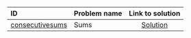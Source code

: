 | ID | Problem name | Link to solution |
|:---|:---|:---:|
| [consecutivesums](https://open.kattis.com/problems/consecutivesums   ) | Sums | [Solution](https://github.com/versenyi98/kattis-solutions/tree/main/solutions/consecutivesums)|
